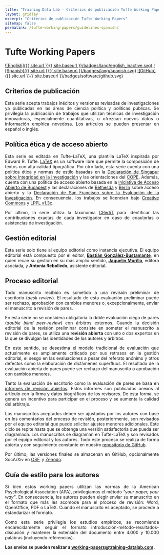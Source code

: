 ```yaml
---
title: "Training Data Lab - Criterios de publicación Tufte Working Papers"
layout: gridlay
excerpt: "Criterios de publicación Tufte Working Papers"
sitemap: false
permalink: /tufte-working-papers/guidelines-spanish/
---
```


# Tufte Working Papers

[![English]({{ site.url }}{{ site.baseurl }}/badges/lang/english_inactive.svg)](https://training-datalab.com/tufte-working-papers/guidelines/) [![Spanish]({{ site.url }}{{ site.baseurl }}/badges/lang/spanish.svg)](https://training-datalab.com/tufte-working-papers/guidelines-spanish/) [![GitHub]({{ site.url }}{{ site.baseurl }}/badges/software/github.svg)](https://github.com/training-datalab/tufte-working-papers)

## Criterios de publicación

<p align=" justify">Esta serie acepta trabajos inéditos y versiones revisadas de investigaciones ya publicadas en las áreas de ciencia política y políticas públicas. Se privilegia la publicación de trabajos que utilizan técnicas de investigación innovadoras, especialmente cuantitativas, u ofrezcan nuevos datos o información empírica novedosa. Los artículos se pueden presentar en español o inglés.</p>

## Política ética y de acceso abierto

<p align=" justify">Esta serie es editada en Tufte-LaTeX, una plantilla LaTeX inspirada por Edward R. Tufte. <a href="https://www.latex-project.org/" target="_blank">LaTeX</a> es un software libre que permite la composición de textos con alta calidad tipográfica. Por otro lado, esta serie cuenta con una política ética y normas de estilo basadas en la <a href="https://github.com/training-datalab/tufte-working-papers/blob/master/guidelines/SS_Spanish.pdf" target="_blank">Declaración de Singapur sobre Integridad en la Investigación</a> y las orientaciones del <a href="https://publicationethics.org/" target="_blank">COPE</a>. Además, cuenta con una política de acceso abierto basada en la <a href="https://www.budapestopenaccessinitiative.org/boai-10-translations/spanish" target="_blank">Iniciativa de Acceso Abierto de Budapest</a> y las declaraciones de <a href="https://ictlogy.net/articles/bethesda_es.html" target="_blank">Bethesda</a> y <a href="https://github.com/training-datalab/tufte-working-papers/blob/master/guidelines/declaracion_berlin.pdf" target="_blank">Berlín</a> sobre acceso abierto y la <a href="https://sfdora.org/read/read-the-declaration-espanol/" target="_blank">Declaración de San Francisco sobre la Evaluación de la Investigación</a>. En consecuencia, los trabajos se licencian bajo <a href="https://github.com/training-datalab/tufte-working-papers/blob/master/LICENSE-CC.md" target="_blank">Creative Commons</a> y <a href="https://github.com/training-datalab/tufte-working-papers/blob/master/LICENSE-LPPL.md" target="_blank">LPPL v1.3c</a>.</p>

<p align=" justify">Por último, la serie utiliza la taxonomía <a href="/credit/">CRediT</a> para identificar las contribuciones exactas de cada investigador en caso de coautorías o asistencias de investigación.</p>

## Gestión editorial

<p align=" justify">Esta serie solo tiene al equipo editorial como instancia ejecutiva. El equipo editorial está compuesto por el editor, <a href="/team/bgonzalezbustamante"><strong>Bastián González-Bustamante</strong></a>, en quien recae su gestión en su más amplio sentido, <a href="/team/jmorillo"><strong>Jaquelin Morillo</strong></a>, editora asociada, y <strong>Antonia Rebolledo</strong>, asistente editorial.</p>

## Proceso editorial

<p align=" justify">Todo manuscrito recibido es sometido a una revisión preliminar de escritorio (<em>desk review</em>). El resultado de esta evaluación preliminar puede ser rechazo, aprobación con cambios menores o, excepcionalmente, enviar el manuscrito a revisión de pares.</p>

<p align=" justify">En esta serie no se considera obligatoria la doble evaluación ciega de pares (<em>double blind peer-review</em>) con árbitros externos. Cuando la decisión editorial de la revisión preliminar consiste en someter el manuscrito a revisión de pares, se utiliza una <b>revisión abierta</b> con uno o dos expertos en la que se divulgan las identidades de los autores y árbitros.</p>

<p align=" justify">En este sentido, se desestima el modelo tradicional de evaluación que actualmente es ampliamente criticado por sus retrasos en la gestión editorial, el sesgo en las evaluaciones a pesar del referato anónimo y otros defectos como la elaboración de dictámenes superfluos. El resultado de la evaluación abierta de pares puede ser rechazo del manuscrito o aprobación con cambios menores.</p>

<p align=" justify">Tanto la evaluación de escritorio como la evaluación de pares se basa en <a href="/tufte-working-papers/open-review-spanish/">informes de revisión abiertos</a>. Estos informes son publicados anexos al artículo con la firma y datos biográficos de los revisores. De esta forma, se genera un incentivo para participar en el proceso y se aumenta la calidad del arbitraje.</p>

<p align=" justify">Los manuscritos aceptados deben ser ajustados por los autores con base en los comentarios del proceso de revisión, posteriormente, son revisados por el equipo editorial que puede solicitar ajustes menores adicionales. Este ciclo se repite hasta que se obtenga una versión satisfactoria que pueda ser diagramada. Los manuscritos se diagraman en Tufte-LaTeX y son revisados por el equipo editorial y los autores. Todo este proceso se realiza de forma abierta y con seguimiento constante en nuestro <a href="https://github.com/training-datalab/tufte-working-papers" target="_blank">repositorio de GitHub</a>.</p>

<p align=" justify">Por último, las versiones finales se almacenan en GitHub, opcionalmente SocArXiv en <a href="http://osf.io/" target="_blank">OSF</a>, y <a href="https://zenodo.org/" target="_blank">Zenodo</a>.</p>

## Guía de estilo para los autores

<p align=" justify">Si bien estos working papers utilizan las normas de la American Psychological Association (APA), privilegiamos el método <em>"your paper, your way"</em>. En consecuencia, los autores pueden elegir enviar su manuscrito en el formato que más les acomode para el proceso de revisión: Word, OpenOffice, PDF o LaTeX. Cuando el manuscrito es aceptado, se procede a estandarizar el formato.</p>

<p align=" justify">Como esta serie privilegia los estudios empíricos, se recomienda encarecidamente seguir el formato introducción-método-resultados-discusión y mantener la extensión del documento entre 4.000 y 10.000 palabras (incluyendo referencias).</p>

<p align=" justify"><strong>Los envíos se pueden realizar a <a href="mailto:working-papers@training-datalab.com">working-papers@training-datalab.com</a>.</strong></p>
<br />
